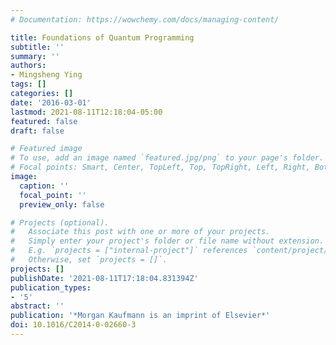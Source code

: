 ```yaml
---
# Documentation: https://wowchemy.com/docs/managing-content/

title: Foundations of Quantum Programming
subtitle: ''
summary: ''
authors:
- Mingsheng Ying
tags: []
categories: []
date: '2016-03-01'
lastmod: 2021-08-11T12:18:04-05:00
featured: false
draft: false

# Featured image
# To use, add an image named `featured.jpg/png` to your page's folder.
# Focal points: Smart, Center, TopLeft, Top, TopRight, Left, Right, BottomLeft, Bottom, BottomRight.
image:
  caption: ''
  focal_point: ''
  preview_only: false

# Projects (optional).
#   Associate this post with one or more of your projects.
#   Simply enter your project's folder or file name without extension.
#   E.g. `projects = ["internal-project"]` references `content/project/deep-learning/index.md`.
#   Otherwise, set `projects = []`.
projects: []
publishDate: '2021-08-11T17:18:04.831394Z'
publication_types:
- '5'
abstract: ''
publication: '*Morgan Kaufmann is an imprint of Elsevier*'
doi: 10.1016/C2014-0-02660-3
---
```

